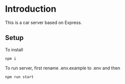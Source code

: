 # Introduction

This is a car server based on Express.

## Setup

To install

```sh
npm i
```

To run server, first rename .env.example to .env and then

```sh
npm run start
```
